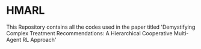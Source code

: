 # HMARL
This Repository contains all the codes used in the paper titled 'Demystifying Complex Treatment Recommendations: A Hierarchical Cooperative Multi-Agent RL Approach'
